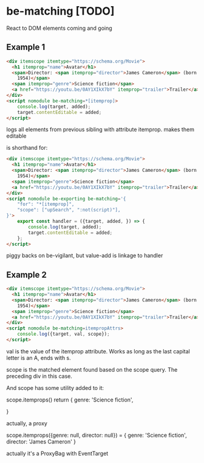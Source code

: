 # be-matching [TODO]

React to DOM elements coming and going

## Example 1

```html
<div itemscope itemtype="https://schema.org/Movie">
  <h1 itemprop="name">Avatar</h1>
  <span>Director: <span itemprop="director">James Cameron</span> (born August 16,
    1954)</span>
  <span itemprop="genre">Science fiction</span>
  <a href="https://youtu.be/0AY1XIkX7bY" itemprop="trailer">Trailer</a>
</div>
<script nomodule be-matching=*[itemprop]>
    console.log(target, added);
    target.contentEditable = added;
</script>
```

logs all elements from previous sibling with attribute itemprop.  makes them editable

is shorthand for:

```html
<div itemscope itemtype="https://schema.org/Movie">
  <h1 itemprop="name">Avatar</h1>
  <span>Director: <span itemprop="director">James Cameron</span> (born August 16,
    1954)</span>
  <span itemprop="genre">Science fiction</span>
  <a href="https://youtu.be/0AY1XIkX7bY" itemprop="trailer">Trailer</a>
</div>
<script nomodule be-exporting be-matching='{
    "for": "*[itemprop]",
    "scope": ["upSearch", ":not(script)"],
}'>
    export const handler = ({target, added, }) => {
        console.log(target, added);
        target.contentEditable = added;
    };
</script>
```

piggy backs on be-vigilant, but value-add is linkage to handler 

## Example 2

```html
<div itemscope itemtype="https://schema.org/Movie">
  <h1 itemprop="name">Avatar</h1>
  <span>Director: <span itemprop="director">James Cameron</span> (born August 16,
    1954)</span>
  <span itemprop="genre">Science fiction</span>
  <a href="https://youtu.be/0AY1XIkX7bY" itemprop="trailer">Trailer</a>
</div>
<script nomodule be-matching=itempropAttrs>
    console.log({target, val, scope});
</script>
```

val is the value of the itemprop attribute.  Works as long as the last capital letter is an A, ends with s.

scope is the matched element found based on the scope query.  The preceding div in this case.

And scope has some utility added to it:

scope.itemprops() return {
  genre: 'Science fiction',

}

actually, a proxy

scope.itemprops({genre: null, director: null}) = {
  genre: 'Science fiction',
  director: 'James Cameron'
}

actually it's a ProxyBag with EventTarget


